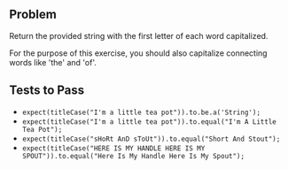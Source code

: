 ## Problem

Return the provided string with the first letter of each word capitalized.

For the purpose of this exercise, you should also capitalize connecting words like 'the' and 'of'.

## Tests to Pass

- `expect(titleCase("I'm a little tea pot")).to.be.a('String');`
- `expect(titleCase("I'm a little tea pot")).to.equal("I'm A Little Tea Pot");`
- `expect(titleCase("sHoRt AnD sToUt")).to.equal("Short And Stout");`
- `expect(titleCase("HERE IS MY HANDLE HERE IS MY SPOUT")).to.equal("Here Is My Handle Here Is My Spout");`
